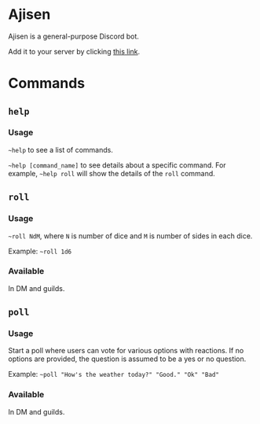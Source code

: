 # Ajisen
Ajisen is a general-purpose Discord bot.

Add it to your server by clicking [this link](https://discordapp.com/api/oauth2/authorize?client_id=462110877991305217&permissions=27712&scope=bot).

# Commands

## `help`

### Usage

`~help` to see a list of commands.

`~help [command_name]` to see details about a specific command.
For example, `~help roll` will show the details of the `roll` command.

## `roll`

### Usage
`~roll NdM`, where `N` is number of dice and `M` is number of sides in each dice.

Example: `~roll 1d6`

### Available
In DM and guilds.

## `poll`

### Usage
Start a poll where users can vote for various options with reactions.
If no options are provided, the question is assumed to be a yes or no question.

Example: `~poll "How's the weather today?" "Good." "Ok" "Bad"`

### Available
In DM and guilds.
